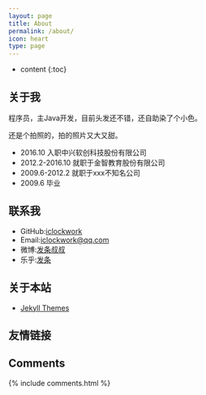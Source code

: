 ```yaml
---
layout: page
title: About
permalink: /about/
icon: heart
type: page
---
```


* content
{:toc}

## 关于我

程序员，主Java开发，目前头发还不错，还自助染了个小色。

还是个拍照的，拍的照片又大又甜。

* 2016.10 入职中兴软创科技股份有限公司
* 2012.2-2016.10 就职于金智教育股份有限公司
* 2009.6-2012.2 就职于xxx不知名公司
* 2009.6 毕业

## 联系我

* GitHub:[iclockwork](https://github.com/iclockwork)
* Email:iclockwork@qq.com
* 微博:[发条叔叔](http://weibo.com/clockspace)
* 乐乎:[发条](http://iclockwork.lofter.com)

## 关于本站

* [Jekyll Themes](http://jekyllthemes.org/themes/cool-concise-high-end/)

## 友情链接

## Comments

{% include comments.html %}
